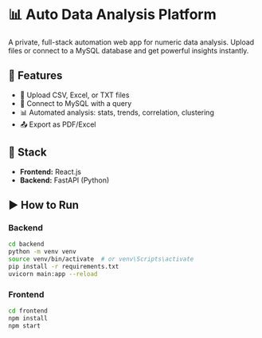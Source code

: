 
# 📊 Auto Data Analysis Platform

A private, full-stack automation web app for numeric data analysis. Upload files or connect to a MySQL database and get powerful insights instantly.

## 🚀 Features
- 📁 Upload CSV, Excel, or TXT files
- 🔗 Connect to MySQL with a query
- 📊 Automated analysis: stats, trends, correlation, clustering
- 📤 Export as PDF/Excel

## 🧱 Stack
- **Frontend:** React.js
- **Backend:** FastAPI (Python)

## ▶️ How to Run

### Backend
```bash
cd backend
python -m venv venv
source venv/bin/activate  # or venv\Scripts\activate
pip install -r requirements.txt
uvicorn main:app --reload
```

### Frontend
```bash
cd frontend
npm install
npm start
```
